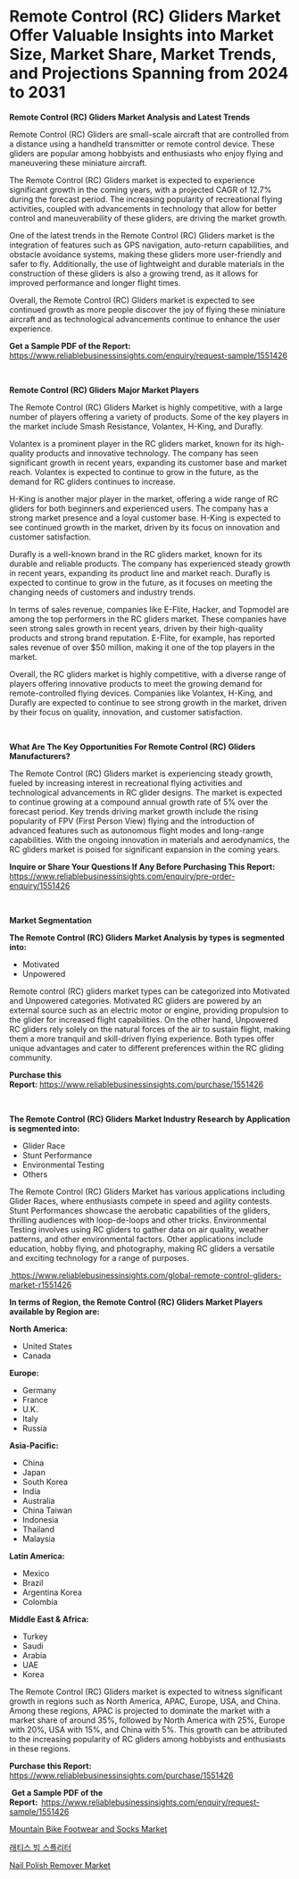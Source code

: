 <p><h1>Remote Control (RC) Gliders Market Offer Valuable Insights into Market Size, Market Share, Market Trends, and Projections Spanning from 2024 to 2031</h1></p><p><strong>Remote Control (RC) Gliders Market Analysis and Latest Trends</strong></p>
<p><p>Remote Control (RC) Gliders are small-scale aircraft that are controlled from a distance using a handheld transmitter or remote control device. These gliders are popular among hobbyists and enthusiasts who enjoy flying and maneuvering these miniature aircraft. </p><p>The Remote Control (RC) Gliders market is expected to experience significant growth in the coming years, with a projected CAGR of 12.7% during the forecast period. The increasing popularity of recreational flying activities, coupled with advancements in technology that allow for better control and maneuverability of these gliders, are driving the market growth.</p><p>One of the latest trends in the Remote Control (RC) Gliders market is the integration of features such as GPS navigation, auto-return capabilities, and obstacle avoidance systems, making these gliders more user-friendly and safer to fly. Additionally, the use of lightweight and durable materials in the construction of these gliders is also a growing trend, as it allows for improved performance and longer flight times.</p><p>Overall, the Remote Control (RC) Gliders market is expected to see continued growth as more people discover the joy of flying these miniature aircraft and as technological advancements continue to enhance the user experience.</p></p>
<p><strong>Get a Sample PDF of the Report:&nbsp;</strong> <a href="https://www.reliablebusinessinsights.com/enquiry/request-sample/1551426">https://www.reliablebusinessinsights.com/enquiry/request-sample/1551426</a></p>
<p>&nbsp;</p>
<p><strong>Remote Control (RC) Gliders Major Market Players</strong></p>
<p><p>The Remote Control (RC) Gliders Market is highly competitive, with a large number of players offering a variety of products. Some of the key players in the market include Smash Resistance, Volantex, H-King, and Durafly.</p><p>Volantex is a prominent player in the RC gliders market, known for its high-quality products and innovative technology. The company has seen significant growth in recent years, expanding its customer base and market reach. Volantex is expected to continue to grow in the future, as the demand for RC gliders continues to increase.</p><p>H-King is another major player in the market, offering a wide range of RC gliders for both beginners and experienced users. The company has a strong market presence and a loyal customer base. H-King is expected to see continued growth in the market, driven by its focus on innovation and customer satisfaction.</p><p>Durafly is a well-known brand in the RC gliders market, known for its durable and reliable products. The company has experienced steady growth in recent years, expanding its product line and market reach. Durafly is expected to continue to grow in the future, as it focuses on meeting the changing needs of customers and industry trends.</p><p>In terms of sales revenue, companies like E-Flite, Hacker, and Topmodel are among the top performers in the RC gliders market. These companies have seen strong sales growth in recent years, driven by their high-quality products and strong brand reputation. E-Flite, for example, has reported sales revenue of over $50 million, making it one of the top players in the market.</p><p>Overall, the RC gliders market is highly competitive, with a diverse range of players offering innovative products to meet the growing demand for remote-controlled flying devices. Companies like Volantex, H-King, and Durafly are expected to continue to see strong growth in the market, driven by their focus on quality, innovation, and customer satisfaction.</p></p>
<p>&nbsp;</p>
<p><strong>What Are The Key Opportunities For Remote Control (RC) Gliders Manufacturers?</strong></p>
<p><p>The Remote Control (RC) Gliders market is experiencing steady growth, fueled by increasing interest in recreational flying activities and technological advancements in RC glider designs. The market is expected to continue growing at a compound annual growth rate of 5% over the forecast period. Key trends driving market growth include the rising popularity of FPV (First Person View) flying and the introduction of advanced features such as autonomous flight modes and long-range capabilities. With the ongoing innovation in materials and aerodynamics, the RC gliders market is poised for significant expansion in the coming years.</p></p>
<p><strong>Inquire or Share Your Questions If Any Before Purchasing This Report:</strong> <a href="https://www.reliablebusinessinsights.com/enquiry/pre-order-enquiry/1551426">https://www.reliablebusinessinsights.com/enquiry/pre-order-enquiry/1551426</a></p>
<p>&nbsp;</p>
<p><strong>Market Segmentation</strong></p>
<p><strong>The Remote Control (RC) Gliders Market Analysis by types is segmented into:</strong></p>
<p><ul><li>Motivated</li><li>Unpowered</li></ul></p>
<p><p>Remote control (RC) gliders market types can be categorized into Motivated and Unpowered categories. Motivated RC gliders are powered by an external source such as an electric motor or engine, providing propulsion to the glider for increased flight capabilities. On the other hand, Unpowered RC gliders rely solely on the natural forces of the air to sustain flight, making them a more tranquil and skill-driven flying experience. Both types offer unique advantages and cater to different preferences within the RC gliding community.</p></p>
<p><strong>Purchase this Report:&nbsp;</strong><a href="https://www.reliablebusinessinsights.com/purchase/1551426">https://www.reliablebusinessinsights.com/purchase/1551426</a></p>
<p>&nbsp;</p>
<p><strong>The Remote Control (RC) Gliders Market Industry Research by Application is segmented into:</strong></p>
<p><ul><li>Glider Race</li><li>Stunt Performance</li><li>Environmental Testing</li><li>Others</li></ul></p>
<p><p>The Remote Control (RC) Gliders Market has various applications including Glider Races, where enthusiasts compete in speed and agility contests. Stunt Performances showcase the aerobatic capabilities of the gliders, thrilling audiences with loop-de-loops and other tricks. Environmental Testing involves using RC gliders to gather data on air quality, weather patterns, and other environmental factors. Other applications include education, hobby flying, and photography, making RC gliders a versatile and exciting technology for a range of purposes.</p></p>
<p><a href="https://www.reliablebusinessinsights.com/global-remote-control-gliders-market-r1551426">&nbsp;https://www.reliablebusinessinsights.com/global-remote-control-gliders-market-r1551426</a></p>
<p><strong>In terms of Region, the Remote Control (RC) Gliders Market Players available by Region are:</strong></p>
<p>
    <p> <strong> North America: </strong>
        <ul>
            <li>United States</li>
            <li>Canada</li>
        </ul>
        </p> 
    <p> <strong> Europe: </strong>
        <ul>
            <li>Germany</li>
            <li>France</li>
            <li>U.K.</li>
            <li>Italy</li>
            <li>Russia</li>
        </ul>
        </p> 
    <p> <strong> Asia-Pacific: </strong>
        <ul>
            <li>China</li>
            <li>Japan</li>
            <li>South Korea</li>
            <li>India</li>
            <li>Australia</li>
            <li>China Taiwan</li>
            <li>Indonesia</li>
            <li>Thailand</li>
            <li>Malaysia</li>
        </ul>
        </p> 
    <p> <strong> Latin America: </strong>
        <ul>
            <li>Mexico</li>
            <li>Brazil</li>
            <li>Argentina Korea</li>
            <li>Colombia</li>
        </ul>
        </p> 
    <p> <strong> Middle East & Africa: </strong>
        <ul>
            <li>Turkey</li>
            <li>Saudi</li>
            <li>Arabia</li>
            <li>UAE</li>
            <li>Korea</li>
        </ul>
    </p>
    </p>
<p><p>The Remote Control (RC) Gliders market is expected to witness significant growth in regions such as North America, APAC, Europe, USA, and China. Among these regions, APAC is projected to dominate the market with a market share of around 35%, followed by North America with 25%, Europe with 20%, USA with 15%, and China with 5%. This growth can be attributed to the increasing popularity of RC gliders among hobbyists and enthusiasts in these regions.</p></p>
<p><strong>Purchase this Report: </strong><a href="https://www.reliablebusinessinsights.com/purchase/1551426">https://www.reliablebusinessinsights.com/purchase/1551426</a></p>
<p>&nbsp;<strong>Get a Sample PDF of the Report:&nbsp;&nbsp;</strong><a href="https://www.reliablebusinessinsights.com/enquiry/request-sample/1551426">https://www.reliablebusinessinsights.com/enquiry/request-sample/1551426</a></p>
<p><strong></strong></p>
<p><p><a href="https://github.com/irjbaube82/Market-Research-Report-List-1/blob/main/mountain-bike-footwear-and-socks-market.md">Mountain Bike Footwear and Socks Market</a></p><p><a href="https://github.com/PercyHagernes9778/Market-Research-Report-List-2/blob/main/9707084152878.md">래티스 빔 스플리터</a></p><p><a href="https://github.com/abdillahsp58/Market-Research-Report-List-1/blob/main/nail-polish-remover-market.md">Nail Polish Remover Market</a></p></p>